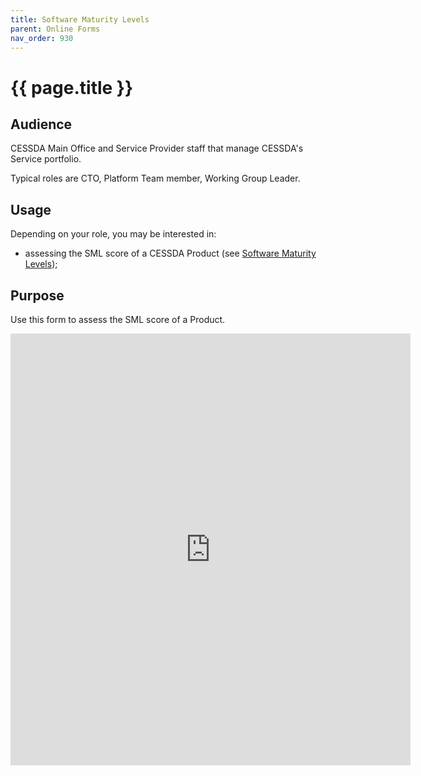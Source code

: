 ```yaml
---
title: Software Maturity Levels
parent: Online Forms
nav_order: 930
---
```


# {{ page.title }}

## Audience

CESSDA Main Office and Service Provider staff that manage CESSDA's Service portfolio.

Typical roles are CTO, Platform Team member, Working Group Leader.

## Usage

Depending on your role, you may be interested in:

* assessing the SML score of a CESSDA Product (see [Software Maturity Levels](https://docs.tech.cessda.eu/sml/index.html));

## Purpose

Use this form to assess the SML score of a Product.

<iframe src="https://docs.google.com/forms/d/e/1FAIpQLSdADcUTMDcFXW8gNLZsCHVvigeGXkOchjSNMOGwiiEVl4qAKA/viewform?embedded=true"
  width="640" height="691" frameborder="0" marginheight="0" marginwidth="0">Loading…</iframe>
